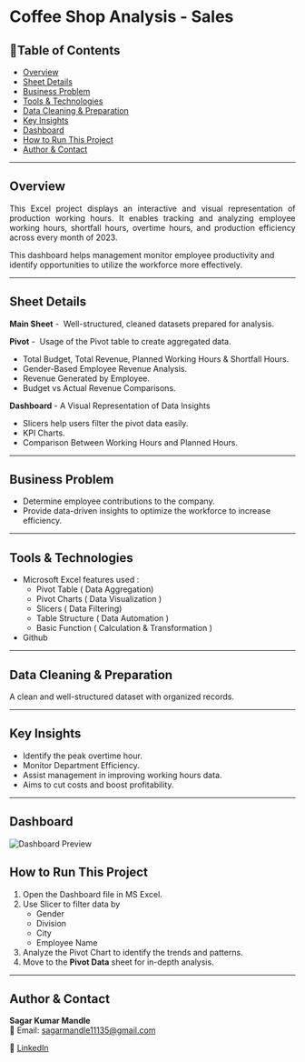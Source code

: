 # Coffee Shop Analysis - Sales

## 📌Table of Contents
- [Overview](#overview)
- [Sheet Details](#sheet-details)
- [Business Problem](#business-problem)
- [Tools & Technologies](#tools--technologies)
- [Data Cleaning & Preparation](#data-cleaning--preparation)
- [Key Insights](#key-insights)
- [Dashboard](#dashboard)
- [How to Run This Project](#how-to-run-this-project)
- [Author & Contact](#author--contact)

---

## Overview
<p align="justify">
This Excel project displays an interactive and visual representation of production working hours. It enables tracking and analyzing employee working hours, shortfall hours, overtime hours, and production efficiency across every month of 2023.

This dashboard helps management monitor employee productivity and identify opportunities to utilize the workforce more effectively.
</p>

---

## Sheet Details

**Main Sheet** -  Well-structured, cleaned datasets prepared for analysis.

**Pivot** -  Usage of the Pivot table to create aggregated data. 
- Total Budget, Total Revenue, Planned Working Hours & Shortfall Hours.
- Gender-Based Employee Revenue Analysis.
- Revenue Generated by Employee.
- Budget vs Actual Revenue Comparisons.
   

**Dashboard** - A Visual Representation of Data Insights
- Slicers help users filter the pivot data easily.
- KPI Charts.
- Comparison Between Working Hours and Planned Hours.

---

## Business Problem

- Determine employee contributions to the company.
- Provide data-driven insights to optimize the workforce to increase efficiency.

---

## Tools & Technologies

- Microsoft Excel features used :
    - Pivot Table ( Data Aggregation)
    - Pivot Charts ( Data Visualization )
    - Slicers ( Data Filtering)
    - Table Structure ( Data Automation )
    - Basic Function ( Calculation & Transformation )
- Github

---
 
 ## Data Cleaning & Preparation
A clean and well-structured dataset with organized records.

---

## Key Insights

- Identify the peak overtime hour.
- Monitor Department Efficiency.
- Assist management in improving working hours data.
- Aims to cut costs and boost profitability.

---

## Dashboard
![Dashboard Preview](Image/dashboard_1.png)

## How to Run This Project
1. Open the Dashboard file in MS Excel.
2. Use Slicer to filter data by
    - Gender
    - Division
    - City
    - Employee Name
3. Analyze the Pivot Chart to identify the trends and patterns.
4. Move to the  **Pivot Data** sheet for in-depth analysis.

---

## Author & Contact

**Sagar Kumar Mandle**   
📧 Email: sagarmandle11135@gmail.com 

🔗 [LinkedIn](https://www.linkedin.com/in/sagar-kumar-mandle-mandle-7086ba366)  